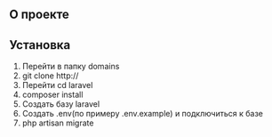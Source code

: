 ## О проекте



## Установка
1. Перейти в папку domains
2. git clone http://
3. Перейти cd laravel
4. composer install
5. Создать базу laravel
6. Создать .env(по примеру .env.example) и подключиться к базе
7. php artisan migrate 